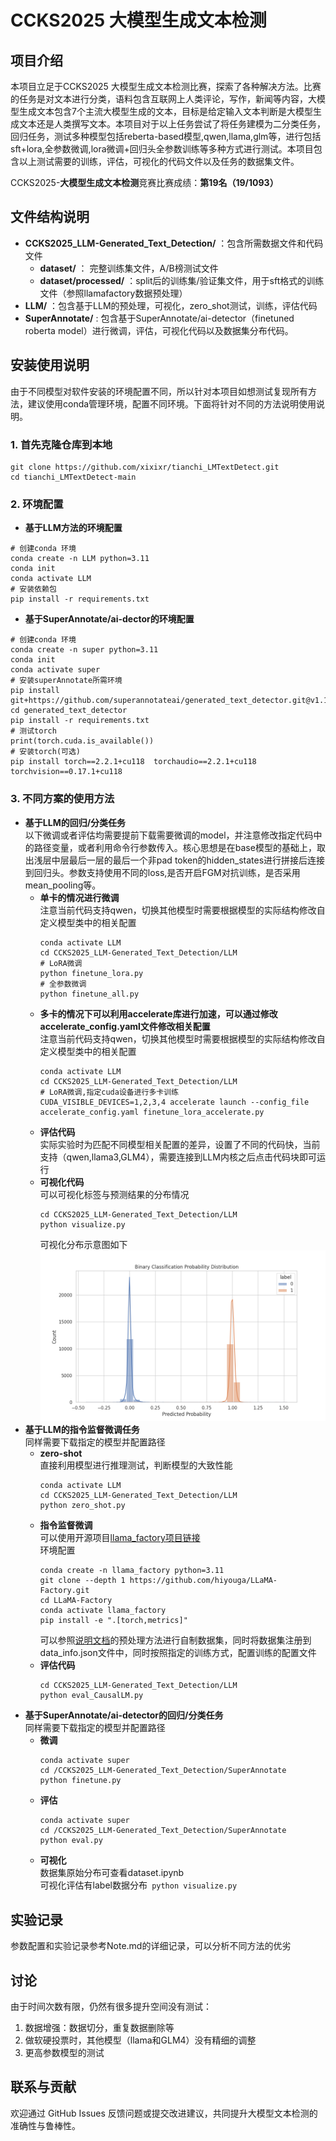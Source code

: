 # CCKS2025 大模型生成文本检测
## 项目介绍
本项目立足于CCKS2025 大模型生成文本检测比赛，探索了各种解决方法。比赛的任务是对文本进行分类，语料包含互联网上人类评论，写作，新闻等内容，大模型生成文本包含7个主流大模型生成的文本，目标是给定输入文本判断是大模型生成文本还是人类撰写文本。本项目对于以上任务尝试了将任务建模为二分类任务，回归任务，测试多种模型包括reberta-based模型,qwen,llama,glm等，进行包括sft+lora,全参数微调,lora微调+回归头全参数训练等多种方式进行测试。本项目包含以上测试需要的训练，评估，可视化的代码文件以及任务的数据集文件。

CCKS2025-**大模型生成文本检测**竞赛比赛成绩：**第19名（19/1093）**

## 文件结构说明
- **CCKS2025_LLM-Generated_Text_Detection/** ：包含所需数据文件和代码文件
    - **dataset/** ： 完整训练集文件，A/B榜测试文件
    - **dataset/processed/** ：split后的训练集/验证集文件，用于sft格式的训练文件（参照llamafactory数据预处理）
- **LLM/** ：包含基于LLM的预处理，可视化，zero_shot测试，训练，评估代码
- **SuperAnnotate/** : 包含基于SuperAnnotate/ai-detector（finetuned roberta model）进行微调，评估，可视化代码以及数据集分布代码。

## 安装使用说明
由于不同模型对软件安装的环境配置不同，所以针对本项目如想测试复现所有方法，建议使用conda管理环境，配置不同环境。下面将针对不同的方法说明使用说明。
### 1. 首先克隆仓库到本地
```shell
git clone https://github.com/xixixr/tianchi_LMTextDetect.git
cd tianchi_LMTextDetect-main
```
### 2. 环境配置
- **基于LLM方法的环境配置**
```shell
# 创建conda 环境
conda create -n LLM python=3.11
conda init
conda activate LLM
# 安装依赖包
pip install -r requirements.txt
```

- **基于SuperAnnotate/ai-dector的环境配置**
``` shell
# 创建conda 环境
conda create -n super python=3.11
conda init
conda activate super
# 安装superAnnotate所需环境
pip install git+https://github.com/superannotateai/generated_text_detector.git@v1.1.0 
cd generated_text_detector
pip install -r requirements.txt
# 测试torch
print(torch.cuda.is_available())
# 安装torch(可选)
pip install torch==2.2.1+cu118  torchaudio==2.2.1+cu118  torchvision==0.17.1+cu118 
```
### 3. 不同方案的使用方法
- **基于LLM的回归/分类任务**    
    以下微调或者评估均需要提前下载需要微调的model，并注意修改指定代码中的路径变量，或者利用命令行参数传入。核心思想是在base模型的基础上，取出浅层中层最后一层的最后一个非pad token的hidden_states进行拼接后连接到回归头。参数支持使用不同的loss,是否开启FGM对抗训练，是否采用mean_pooling等。
    - **单卡的情况进行微调**  
    注意当前代码支持qwen，切换其他模型时需要根据模型的实际结构修改自定义模型类中的相关配置
        ``` shell
        conda activate LLM
        cd CCKS2025_LLM-Generated_Text_Detection/LLM
        # LoRA微调
        python finetune_lora.py
        # 全参数微调
        python finetune_all.py
        ```
    - **多卡的情况下可以利用accelerate库进行加速，可以通过修改accelerate_config.yaml文件修改相关配置**  
    注意当前代码支持qwen，切换其他模型时需要根据模型的实际结构修改自定义模型类中的相关配置
        ```shell
        conda activate LLM
        cd CCKS2025_LLM-Generated_Text_Detection/LLM
        # LoRA微调,指定cuda设备进行多卡训练
       CUDA_VISIBLE_DEVICES=1,2,3,4 accelerate launch --config_file accelerate_config.yaml finetune_lora_accelerate.py  
       ```
    - **评估代码**   
        实际实验时为匹配不同模型相关配置的差异，设置了不同的代码快，当前支持（qwen,llama3,GLM4），需要连接到LLM内核之后点击代码块即可运行
    - **可视化代码**  
        可以可视化标签与预测结果的分布情况
        ```shell
        cd CCKS2025_LLM-Generated_Text_Detection/LLM
        python visualize.py
        ```
        可视化分布示意图如下
        ![可视化分布示意图](demo_predictions_distribution.png)
- **基于LLM的指令监督微调任务**  
    同样需要下载指定的模型并配置路径
    - **zero-shot**  
        直接利用模型进行推理测试，判断模型的大致性能
        ```shell
        conda activate LLM
        cd CCKS2025_LLM-Generated_Text_Detection/LLM
        python zero_shot.py
        ```
    - **指令监督微调**  
    可以使用开源项目[llama_factory项目链接](https://github.com/hiyouga/LLaMA-Factory)  
    环境配置
        ```shell
        conda create -n llama_factory python=3.11
        git clone --depth 1 https://github.com/hiyouga/LLaMA-Factory.git
        cd LLaMA-Factory
        conda activate llama_factory
        pip install -e ".[torch,metrics]"
        ```  
        可以参照[说明文档](https://llamafactory.readthedocs.io/zh-cn/latest/index.html)的预处理方法进行自制数据集，同时将数据集注册到data_info.json文件中，同时按照指定的训练方式，配置训练的配置文件
    - **评估代码**
        ```shell
        cd CCKS2025_LLM-Generated_Text_Detection/LLM
        python eval_CausalLM.py
        ```
- **基于SuperAnnotate/ai-detector的回归/分类任务**   
    同样需要下载指定的模型并配置路径
    - **微调**
        ```shell
        conda activate super
        cd /CCKS2025_LLM-Generated_Text_Detection/SuperAnnotate
        python finetune.py
        ```
    - **评估**
        ```shell
        conda activate super
        cd /CCKS2025_LLM-Generated_Text_Detection/SuperAnnotate
        python eval.py
        ```
    - **可视化**   
    数据集原始分布可查看dataset.ipynb  
    可视化评估有label数据分布``` python visualize.py```


## 实验记录
参数配置和实验记录参考Note.md的详细记录，可以分析不同方法的优劣

## 讨论
由于时间次数有限，仍然有很多提升空间没有测试：
1. 数据增强：数据切分，重复数据删除等
2. 做软硬投票时，其他模型（llama和GLM4）没有精细的调整
3. 更高参数模型的测试


## 联系与贡献​ 
欢迎通过 GitHub Issues 反馈问题或提交改进建议，共同提升大模型文本检测的准确性与鲁棒性。
